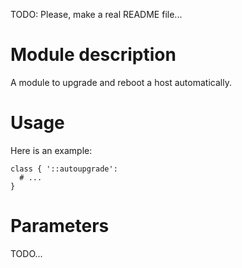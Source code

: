 TODO: Please, make a real README file...

# Module description

A module to upgrade and reboot a host automatically.




# Usage

Here is an example:

```puppet
class { '::autoupgrade':
  # ...
}
```




# Parameters

TODO...


